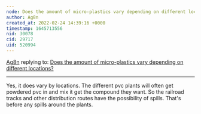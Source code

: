 ```yaml
---
node: Does the amount of micro-plastics vary depending on different locations? 
author: Ag8n
created_at: 2022-02-24 14:39:16 +0000
timestamp: 1645713556
nid: 30078
cid: 29717
uid: 520994
---
```




[Ag8n](../profile/Ag8n) replying to: [Does the amount of micro-plastics vary depending on different locations? ](../notes/Crescents22/02-23-2022/does-the-amount-of-micro-plastics-vary-depending-on-different-locations)

----
Yes, it does vary by locations.  The different pvc plants will often get powdered pvc in and mix it get the compound they want. So the railroad tracks and other distribution routes have the possibility of spills.  That's before any spills around the plants.